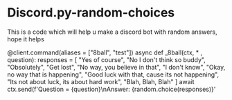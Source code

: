 # Discord.py-random-choices
This is a code which will help u make a discord bot with random answers, hope it helps

@client.command(aliases = ["8ball", "test"])
async def _8ball(ctx, * , question):
    responses = [
        "Yes of course",
        "No I don't think so buddy",
        "Obsolutely",
        "Get lost",
        "No way, you believe in that",
        "I don't know",
        "Okay, no way that is happening",
        "Good luck with that, cause its not happening",
        "Its not about luck, its about hard work",
        "Blah, Blah, Blah"
    ]
    await ctx.send(f'Question = {question}\nAnswer: {random.choice(responses)}'
